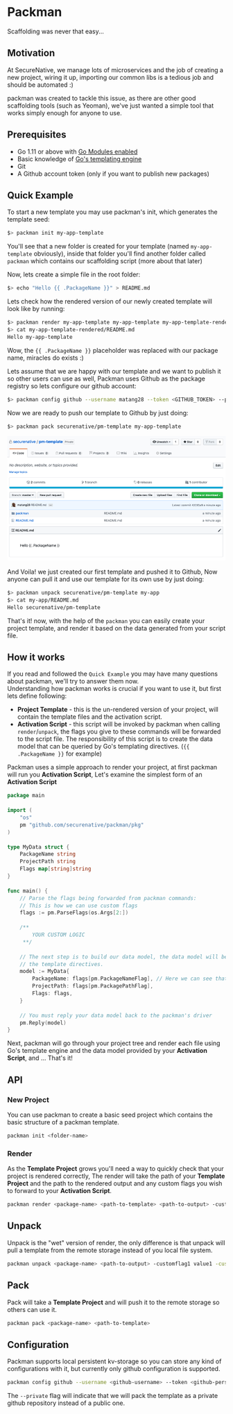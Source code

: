 # Packman
Scaffolding was never that easy...

## Motivation
At SecureNative, we manage lots of microservices and the job of creating a new
project, wiring it up, importing our common libs is a tedious job and should be automated :)

packman was created to tackle this issue, as there are other good scaffolding tools (such as Yeoman), we've just wanted a simple tool that 
works simply enough for anyone to use.

## Prerequisites
- Go 1.11 or above with [Go Modules enabled](https://github.com/golang/go/wiki/Modules#how-to-use-modules)
- Basic knowledge of [Go's templating engine](https://curtisvermeeren.github.io/2017/09/14/Golang-Templates-Cheatsheet)
- Git
- A Github account token (only if you want to publish new packages)

## Quick Example
To start a new template you may use packman's init, which generates the template seed:  
```bash
$> packman init my-app-template
```  
You'll see that a new folder is created for your template (named `my-app-template` obviously),
inside that folder you'll find another folder called `packman` which contains our scaffolding script (more about that later)

Now, lets create a simple file in the root folder:
```bash
$> echo "Hello {{ .PackageName }}" > README.md
```
Lets check how the rendered version of our newly created template will look like by running:
```bash
$> packman render my-app-template my-app-template my-app-template-rendered
$> cat my-app-template-rendered/README.md
Hello my-app-template
```

Wow, the `{{ .PackageName }}` placeholder was replaced with our package name, miracles do exists :) 

Lets assume that we are happy with our template and we want to publish it so other users can use as well, Packman uses Github as the package registry so lets configure our github account:
```bash
$> packman config github --username matang28 --token <GITHUB_TOKEN> --private
```

Now we are ready to push our template to Github by just doing:
```bash
$> packman pack securenative/pm-template my-app-template
```
![](docs/pack_github.png)

And Voila! we just created our first template and pushed it to Github, Now anyone can pull it and use our template for its own use by just doing:
```bash
$> packman unpack securenative/pm-template my-app
$> cat my-app/README.md
Hello securenative/pm-template
```

That's it! now, with the help of the `packman` you can easily create your project template, and render it based on the data generated from your script file.

## How it works
If you read and followed the `Quick Example` you may have many questions about packman, we'll try to answer them now.  
Understanding how packman works is crucial if you want to use it, but first lets define following:
- **Project Template** - this is the un-rendered version of your project, will contain the template files and the activation script.
- **Activation Script** - this script will be invoked by packman when calling `render`/`unpack`, the flags you give to these commands will be forwarded to the script file.
The responsibility of this script is to create the data model that can be queried by Go's templating directives. (`{{ .PackageName }}` for example)

Packman uses a simple approach to render your project, at first packman will run you **Activation Script**, Let's examine the simplest form of an **Activation Script**
```go
package main

import (
	"os"
	pm "github.com/securenative/packman/pkg"
)

type MyData struct {
	PackageName string
	ProjectPath string
	Flags map[string]string
}

func main() {
	// Parse the flags being forwarded from packman commands:
	// This is how we can use custom flags
	flags := pm.ParseFlags(os.Args[2:])
	
	/**
        YOUR CUSTOM LOGIC
	 **/
	
	// The next step is to build our data model, the data model will be used by
	// the template directives.
	model := MyData{
		PackageName: flags[pm.PackageNameFlag], // Here we can see that {{ .PackageName }} refers to this field 
		ProjectPath: flags[pm.PackagePathFlag], 
		Flags: flags,
	}

	// You must reply your data model back to the packman's driver
	pm.Reply(model)
}
```

Next, packman will go through your project tree and render each file using Go's template engine and the data model provided by your **Activation Script**, and ... That's it!

## API

### New Project
You can use packman to create a basic seed project which contains the basic structure of a packman template.
```bash
packman init <folder-name>
```

### Render
As the **Template Project** grows you'll need a way to quickly check that your project is rendered correctly,
The render will take the path of your **Template Project** and the path to the rendered output and any custom flags you wish to forward to your **Activation Script**.
```bash
packman render <package-name> <path-to-template> <path-to-output> -customflag1 value1 -customflag2 value2 ...
```

## Unpack
Unpack is the "wet" version of render, the only difference is that unpack will pull a template from the remote storage instead of you local file system.
```bash
packman unpack <package-name> <path-to-output> -customflag1 value1 -customflag2 value2 ...
```

## Pack
Pack will take a **Template Project** and will push it to the remote storage so others can use it.
```bash
packman pack <package-name> <path-to-template>
```

## Configuration
Packman supports local persistent kv-storage so you can store any kind of configurations with it, but currently only github configuration is supported.
```bash
packman config github --username <github-username> --token <github-personal-token> [--private]
```
The `--private` flag will indicate that we will pack the template as a private github repository instead of a public one.